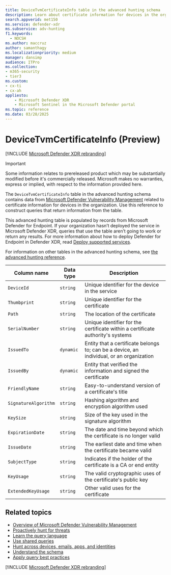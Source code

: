 ```yaml
---
title: DeviceTvmCertificateInfo table in the advanced hunting schema
description: Learn about certificate information for devices in the organization from the DeviceTvmCertificateInfo table in the advanced hunting schema.
search.appverid: met150
ms.service: defender-xdr
ms.subservice: adv-hunting
f1.keywords: 
  - NOCSH
ms.author: maccruz
author: samanthagy
ms.localizationpriority: medium
manager: dansimp
audience: ITPro
ms.collection: 
- m365-security
- tier3
ms.custom: 
- cx-ti
- cx-ah
appliesto:
    - Microsoft Defender XDR
    - Microsoft Sentinel in the Microsoft Defender portal
ms.topic: reference
ms.date: 03/28/2025
---
```


# DeviceTvmCertificateInfo (Preview)

[!INCLUDE [Microsoft Defender XDR rebranding](../includes/microsoft-defender.md)]


> [!IMPORTANT]
> Some information relates to prereleased product which may be substantially modified before it's commercially released. Microsoft makes no warranties, express or implied, with respect to the information provided here.

The `DeviceTvmCertificateInfo` table in the advanced hunting schema contains data from [Microsoft Defender Vulnerability Management](/windows/security/threat-protection/microsoft-defender-atp/next-gen-threat-and-vuln-mgt) related to certificate information for devices in the organization. Use this reference to construct queries that return information from the table.

This advanced hunting table is populated by records from Microsoft Defender for Endpoint. If your organization hasn’t deployed the service in Microsoft Defender XDR, queries that use the table aren’t going to work or return any results. For more information about how to deploy Defender for Endpoint in Defender XDR, read [Deploy supported services](deploy-supported-services.md).

For information on other tables in the advanced hunting schema, see [the advanced hunting reference](advanced-hunting-schema-tables.md).

| Column name | Data type | Description |
|-------------|-----------|-------------|
| `DeviceId` | `string` | Unique identifier for the device in the service |
| `Thumbprint` | `string` | Unique identifier for the certificate |
| `Path` | `string` | The location of the certificate |
| `SerialNumber` | `string` | Unique identifier for the certificate within a certificate authority's systems |
| `IssuedTo` | `dynamic` | Entity that a certificate belongs to; can be a device, an individual, or an organization |
| `IssuedBy` | `dynamic` | Entity that verified the information and signed the certificate |
| `FriendlyName` | `string` | Easy-to-understand version of a certificate's title |
| `SignatureAlgorithm` | `string` | Hashing algorithm and encryption algorithm used |
| `KeySize` | `string` | Size of the key used in the signature algorithm |
| `ExpirationDate` | `string` | The date and time beyond which the certificate is no longer valid |
| `IssueDate` | `string` | The earliest date and time when the certificate became valid |
| `SubjectType` | `string` | Indicates if the holder of the certificate is a CA or end entity |
| `KeyUsage` | `string` | The valid cryptographic uses of the certificate's public key |
| `ExtendedKeyUsage` | `string` | Other valid uses for the certificate |


## Related topics

- [Overview of Microsoft Defender Vulnerability Management](/windows/security/threat-protection/microsoft-defender-atp/next-gen-threat-and-vuln-mgt)
- [Proactively hunt for threats](advanced-hunting-overview.md)
- [Learn the query language](advanced-hunting-query-language.md)
- [Use shared queries](advanced-hunting-shared-queries.md)
- [Hunt across devices, emails, apps, and identities](advanced-hunting-query-emails-devices.md)
- [Understand the schema](advanced-hunting-schema-tables.md)
- [Apply query best practices](advanced-hunting-best-practices.md)

[!INCLUDE [Microsoft Defender XDR rebranding](../includes/defender-m3d-techcommunity.md)]
